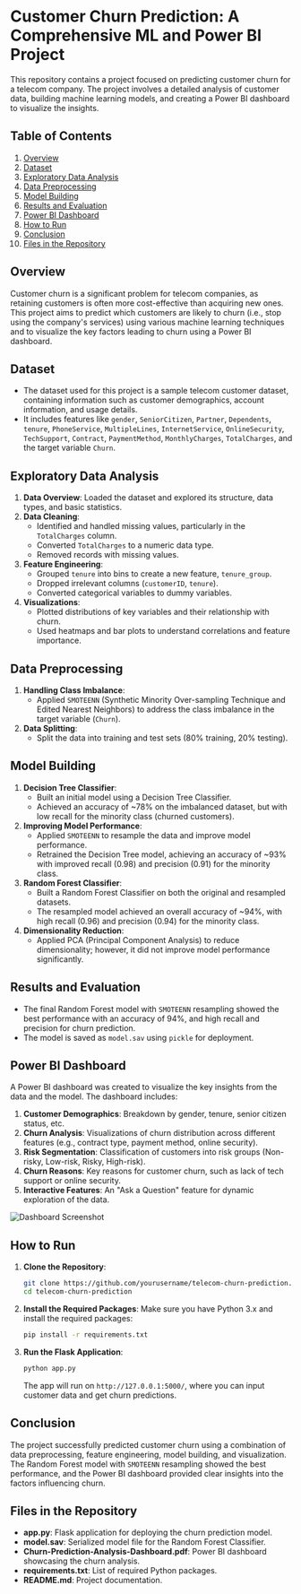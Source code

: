 # Customer Churn Prediction: A Comprehensive ML and Power BI Project

This repository contains a project focused on predicting customer churn for a telecom company. The project involves a detailed analysis of customer data, building machine learning models, and creating a Power BI dashboard to visualize the insights.

## Table of Contents

1. [Overview](#overview)
2. [Dataset](#dataset)
3. [Exploratory Data Analysis](#exploratory-data-analysis)
4. [Data Preprocessing](#data-preprocessing)
5. [Model Building](#model-building)
6. [Results and Evaluation](#results-and-evaluation)
7. [Power BI Dashboard](#power-bi-dashboard)
8. [How to Run](#how-to-run)
9. [Conclusion](#conclusion)
10. [Files in the Repository](#files-in-the-repository)

## Overview

Customer churn is a significant problem for telecom companies, as retaining customers is often more cost-effective than acquiring new ones. This project aims to predict which customers are likely to churn (i.e., stop using the company's services) using various machine learning techniques and to visualize the key factors leading to churn using a Power BI dashboard.

## Dataset

- The dataset used for this project is a sample telecom customer dataset, containing information such as customer demographics, account information, and usage details.
- It includes features like `gender`, `SeniorCitizen`, `Partner`, `Dependents`, `tenure`, `PhoneService`, `MultipleLines`, `InternetService`, `OnlineSecurity`, `TechSupport`, `Contract`, `PaymentMethod`, `MonthlyCharges`, `TotalCharges`, and the target variable `Churn`.

## Exploratory Data Analysis

1. **Data Overview**: Loaded the dataset and explored its structure, data types, and basic statistics.
2. **Data Cleaning**:
   - Identified and handled missing values, particularly in the `TotalCharges` column.
   - Converted `TotalCharges` to a numeric data type.
   - Removed records with missing values.
3. **Feature Engineering**:
   - Grouped `tenure` into bins to create a new feature, `tenure_group`.
   - Dropped irrelevant columns (`customerID`, `tenure`).
   - Converted categorical variables to dummy variables.
4. **Visualizations**:
   - Plotted distributions of key variables and their relationship with churn.
   - Used heatmaps and bar plots to understand correlations and feature importance.

## Data Preprocessing

1. **Handling Class Imbalance**:
   - Applied `SMOTEENN` (Synthetic Minority Over-sampling Technique and Edited Nearest Neighbors) to address the class imbalance in the target variable (`Churn`).
2. **Data Splitting**:
   - Split the data into training and test sets (80% training, 20% testing).

## Model Building

1. **Decision Tree Classifier**:
   - Built an initial model using a Decision Tree Classifier.
   - Achieved an accuracy of ~78% on the imbalanced dataset, but with low recall for the minority class (churned customers).
2. **Improving Model Performance**:
   - Applied `SMOTEENN` to resample the data and improve model performance.
   - Retrained the Decision Tree model, achieving an accuracy of ~93% with improved recall (0.98) and precision (0.91) for the minority class.
3. **Random Forest Classifier**:
   - Built a Random Forest Classifier on both the original and resampled datasets.
   - The resampled model achieved an overall accuracy of ~94%, with high recall (0.96) and precision (0.94) for the minority class.
4. **Dimensionality Reduction**:
   - Applied PCA (Principal Component Analysis) to reduce dimensionality; however, it did not improve model performance significantly.

## Results and Evaluation

- The final Random Forest model with `SMOTEENN` resampling showed the best performance with an accuracy of 94%, and high recall and precision for churn prediction.
- The model is saved as `model.sav` using `pickle` for deployment.

## Power BI Dashboard

A Power BI dashboard was created to visualize the key insights from the data and the model. The dashboard includes:

1. **Customer Demographics**: Breakdown by gender, tenure, senior citizen status, etc.
2. **Churn Analysis**: Visualizations of churn distribution across different features (e.g., contract type, payment method, online security).
3. **Risk Segmentation**: Classification of customers into risk groups (Non-risky, Low-risk, Risky, High-risk).
4. **Churn Reasons**: Key reasons for customer churn, such as lack of tech support or online security.
5. **Interactive Features**: An "Ask a Question" feature for dynamic exploration of the data.

![Dashboard Screenshot](path/to/dashboard/screenshot.png)

## How to Run

1. **Clone the Repository**:
   ```bash
   git clone https://github.com/yourusername/telecom-churn-prediction.git
   cd telecom-churn-prediction
   ```
2. **Install the Required Packages**:
   Make sure you have Python 3.x and install the required packages:
   ```bash
   pip install -r requirements.txt
   ```
3. **Run the Flask Application**:
   ```bash
   python app.py
   ```
   The app will run on `http://127.0.0.1:5000/`, where you can input customer data and get churn predictions.

## Conclusion

The project successfully predicted customer churn using a combination of data preprocessing, feature engineering, model building, and visualization. The Random Forest model with `SMOTEENN` resampling showed the best performance, and the Power BI dashboard provided clear insights into the factors influencing churn.

## Files in the Repository

- **app.py**: Flask application for deploying the churn prediction model.
- **model.sav**: Serialized model file for the Random Forest Classifier.
- **Churn-Prediction-Analysis-Dashboard.pdf**: Power BI dashboard showcasing the churn analysis.
- **requirements.txt**: List of required Python packages.
- **README.md**: Project documentation.
